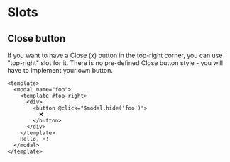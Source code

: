# Slots

## Close button

If you want to have a Close (x) button in the top-right corner, you can use "top-right" slot for it. There is no pre-defined Close button style - you will have to implement your own button.

```html{3-7}
<template>
  <modal name="foo">
    <template #top-right>
      <div>
        <button @click="$modal.hide('foo')">
          ❌
        </button>
      </div>
    </template>
    Hello, ☀️!
  </modal>
</template>
```